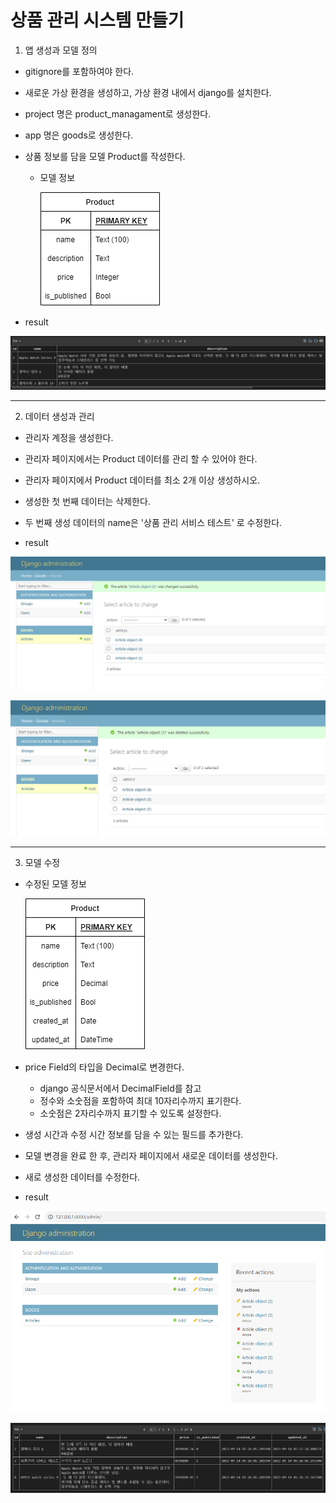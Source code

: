 # 상품 관리 시스템 만들기

1. 앱 생성과 모델 정의
  - gitignore를 포함하여야 한다.
  - 새로운 가상 환경을 생성하고, 가상 환경 내에서 django를 설치한다.
  - project 명은 product_managament로 생성한다.
  - app 명은 goods로 생성한다.
  - 상품 정보를 담을 모델 Product를 작성한다.
      - 모델 정보
      
        ![image](assets/Product.png)

- result

![Alt text](src/goos_article.PNG)



---

2. 데이터 생성과 관리
  - 관리자 계정을 생성한다.
  - 관리자 페이지에서는 Product 데이터를 관리 할 수 있어야 한다.
  - 관리자 페이지에서 Product 데이터를 최소 2개 이상 생성하시오.
  - 생성한 첫 번째 데이터는 삭제한다.
  - 두 번째 생성 데이터의 name은 '상품 관리 서비스 테스트' 로 수정한다.

- result

![Alt text](src/modifying.PNG)

![Alt text](src/delete_article_1.PNG)



---

3. 모델 수정
  - 수정된 모델 정보

    ![image](assets/modified_Product.png)
  - price Field의 타입을 Decimal로 변경한다.
      - django 공식문서에서 DecimalField를 참고
      - 정수와 소숫점을 포함하여 최대 10자리수까지 표기한다.
      - 소숫점은 2자리수까지 표기할 수 있도록 설정한다.
  - 생성 시간과 수정 시간 정보를 담을 수 있는 필드를 추가한다.
  - 모델 변경을 완료 한 후, 관리자 페이지에서 새로운 데이터를 생성한다.
  - 새로 생성한 데이터를 수정한다.


- result

![Alt text](src/result.PNG)

![Alt text](src/article_result.PNG)